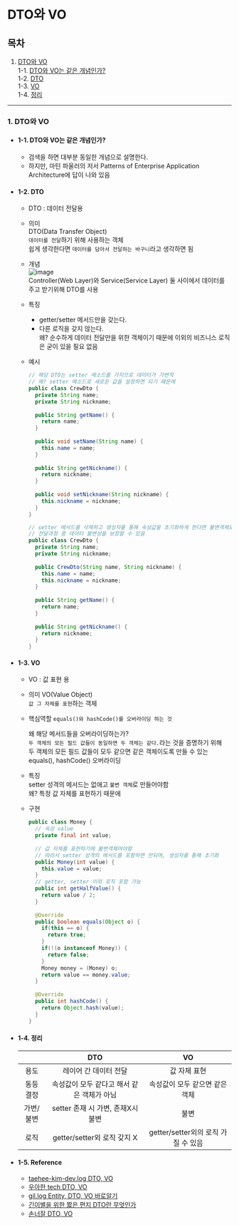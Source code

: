 # DTO와 VO

## 목차
1. [DTO와 VO](#1-dto와-vo)  
1-1. [DTO와 VO는 같은 개념인가?](#1-1-dto와-vo는-같은-개념인가)  
1-2. [DTO](#1-2-dto)  
1-3. [VO](#1-3-vo)  
1-4. [정리](#1-4-정리)  

***

### 1. DTO와 VO
  - #### 1-1. DTO와 VO는 같은 개념인가?
    - 검색을 하면 대부분 동일한 개념으로 설명한다.  
    - 하지만, 마틴 파울러의 저서 Patterns of Enterprise Application Architecture에 답이 나와 있음  
  
  - #### 1-2. DTO
    - DTO : 데이터 전달용  
    
    - 의미   
      DTO(Data Transfer Object)  
      `데이터를 전달`하기 위해 사용하는 객체  
      쉽게 생각한다면 `데이터를 담아서 전달하는 바구니`라고 생각하면 됨  
    
    - 개념  
      ![image](https://user-images.githubusercontent.com/65080004/118463092-53fce180-b73a-11eb-950a-fe7eaa3c842b.png)  
      Controller(Web Layer)와 Service(Service Layer) 둘 사이에서 데이터를 주고 받기위해 DTO를 사용  
    
    - 특징
      - getter/setter 메서드만을 갖는다.  
      - 다른 로직을 갖지 않는다.  
        왜? 순수하게 데이터 전달만을 위한 객체이기 때문에 이외의 비즈니스 로직은 굳이 있을 필요 없음  
    
    - 예시
      ```java
      // 해당 DTO는 setter 메소드를 가지므로 데이터가 가변적
      // 왜? setter 메소드로 새로운 값을 설정하면 되기 떄문에
      public class CrewDto {
        private String name;
        private String nickname;
        
        public String getName() {
          return name;
        }
        
        public void setName(String name) {
          this.name = name;
        }
        
        public String getNickname() {
          return nickname;
        }
        
        public void setNickname(String nickname) {
          this.nickname = nickname;
        }
      }
      
      // setter 메서드를 삭제하고 생성자를 통해 속성값을 초기화하게 한다면 불변객체로 만들 수 있음
      // 전달과정 중 데이터 불변성을 보장할 수 있음
      public class CrewDto {
        private String name;
        private String nickname;
        
        public CrewDto(String name, String nickname) {
          this.name = name;
          this.nickname = nickname;
        }
        
        public String getName() {
          return name;
        }
       
        public String getNickname() {
          return nickname;
        }
      }
      ```
  - #### 1-3. VO
    - VO : 값 표현 용  
    
    - 의미
      VO(Value Object)  
      `값 그 자체를 표현`하는 객체  
    
    - 핵심역할
      `equals()와 hashCode()를 오버라이딩 하는 것`  
      
      왜 해당 메서드들을 오버라이딩하는가?  
      `두 객체의 모든 필드 값들이 동일하면 두 객체는 같다.`라는 것을 증명하기 위해  
      두 객체의 모든 필드 값들이 모두 같으면 같은 객체이도록 만들 수 있는 equals(), hashCode() 오버라이딩  
    
    - 특징  
      setter 성격의 메서드는 없애고 `불변 객체`로 만들어야함    
      왜? 특정 값 자체를 표현하기 때문에  
    
    - 구현
      ```java
      public class Money {
        // 속성 value
        private final int value;
        
        // 값 자체를 표현하기에 불변객체여야함
        // 따라서 setter 성격의 메서드를 포함하면 안되며, 생성자를 통해 초기화
        public Money(int value) {
          this.value = value;
        }
        // getter, setter 이외 로직 포함 가능
        public int getHalfValue() {
          return value / 2;
        }
        
        @Override
        public boolean equals(Object o) {
          if(this == o) {
            return true;
          }
          if(!(o instanceof Money)) {
            return false;
          }
          Money money = (Money) o;
          return value == money.value;
        }
        
        @Override
        public int hashCode() {
          return Object.hash(value);
        }
      }
      ```
  - #### 1-4. 정리
    ||DTO|VO|
    |:---:|:---:|:---:|
    |용도|레이어 간 데이터 전달|값 자체 표현|
    |동등 결정|속성값이 모두 같다고 해서 같은 객체가 아님|속성값이 모두 같으면 같은 객체|
    |가변/불변|setter 존재 시 가변, 존재X시 불변|불변|
    |로직|getter/setter외 로직 갖지 X| getter/setter외의 로직 가질 수 있음|
  

  - #### 1-5. Reference
    - [taehee-kim-dev.log DTO, VO](https://velog.io/@taehee-kim-dev/DTO-vs-VO)    
    - [우아한 tech DTO, VO](https://www.youtube.com/watch?v=z5fUkck_RZM)  
    - [gil.log Entity, DTO, VO 바로알기](https://velog.io/@gillog/Entity-DTO-VO-%EB%B0%94%EB%A1%9C-%EC%95%8C%EA%B8%B0#%E2%99%82%EF%B8%8F-%EC%B0%B8%EA%B3%A0%EC%82%AC%EC%9D%B4%ED%8A%B8-%E2%99%82%EF%B8%8F)  
    - [긴이별을 위한 짧은 편지 DTO란 무엇인가](https://kafcamus.tistory.com/13)  
    - [손너잘 DTO, VO ](https://bperhaps.tistory.com/entry/DTO%EC%99%80-VO-%EC%9D%98%EB%AC%B8%EC%97%90-%EB%8C%80%ED%95%9C-%EB%8B%B5%EB%B3%80-DTO%EC%99%80-VO%EB%8A%94-%EC%99%9C-%ED%98%BC%EC%9A%A9%EB%90%98%EB%8A%94%EA%B0%80-DTO%EB%8A%94-%EC%99%9C-%EC%82%AC%EC%9A%A9%ED%95%98%EB%8A%94%EA%B0%80-VO%EB%8A%94-%EB%AC%B4%EC%97%87%EC%9D%B8%EA%B0%80)  
